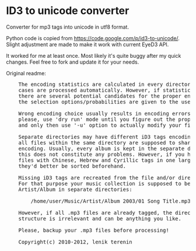 ID3 to unicode converter
==============

Converter for mp3 tags into unicode in utf8 format. 

Python code is copied from https://code.google.com/p/id3-to-unicode/. Slight adjustment are made to make it work with current EyeD3 API.

It worked for me at least once. Most likely it's quite buggy after my quick changes. Feel free to fork and update it for your needs.

Original readme:
<pre>
    The encoding statistics are calculated in every directory and easy
    cases are processed automatically. However, if statistics show
    there are several potential candidates for the proper encoding,
    the selection options/probabilities are given to the user.

    Wrong encoding choice usually results in encoding errors, therefore,
    please, use 'dry run' mode until you figure out the proper encoding,
    and only then use '-u' option to actually modify your files.

    Separate directories may have different iD3 tags encodings, but
    all files within the same directory are supposed to share the same
    encoding. Usually, every album is kept in the separate directory and
    this does not constitute any problems. However, if you have 2000+ mp3
    files with Chinese, Hebrew and Cyrillic tags in one large directory,
    they'd better be sorted beforehand.

    Missing iD3 tags are recreated from the file and/or directory names.
    For that purpose your music collection is supposed to be sorted by
    Artist/Album in separate directories:

        /home/user/Music/Artist/Album 2003/01 Song Title.mp3

    However, if all .mp3 files are already tagged, the directory
    structure is irrelevant and can be anything you like.

    Please, backup your .mp3 files before processing!

    Copyright(c) 2010-2012, lenik terenin
</pre>
